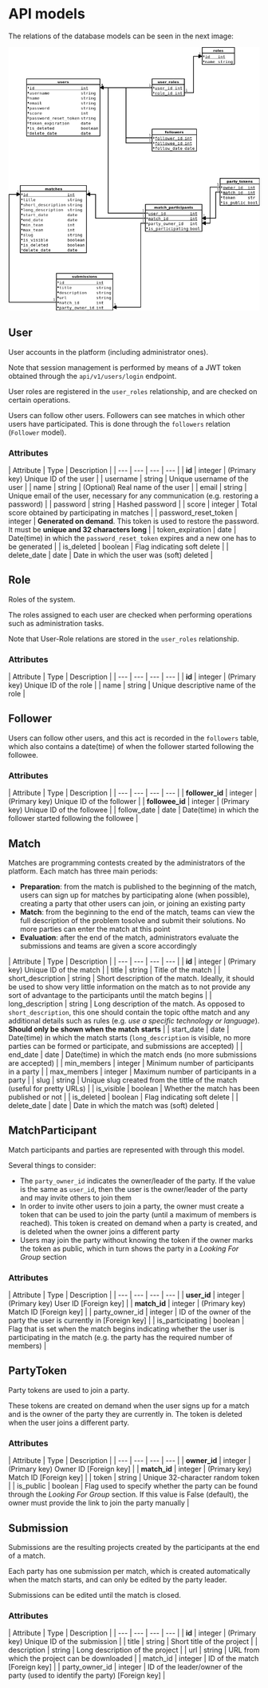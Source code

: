 # API models

The relations of the database models can be seen in the next image:

![Database relations](images/relations.png)

## User

User accounts in the platform (including administrator ones).

Note that session management is performed by means of a JWT token obtained
through the `api/v1/users/login` endpoint.

User roles are registered in the `user_roles` relationship, and are
checked on certain operations.

Users can follow other users. Followers can see matches in which other users
have participated. This is done through the `followers` relation (`Follower`
model).

### Attributes

| Attribute | Type | Description |
| --- | --- | --- | --- |
| **id** | integer | (Primary key) Unique ID of the user |
| username | string | Unique username of the user |
| name | string | (Optional) Real name of the user |
| email | string | Unique email of the user, necessary for any communication (e.g. restoring a password) |
| password | string | Hashed password |
| score | integer | Total score obtained by participating in matches |
| password_reset_token | integer | **Generated on demand**. This token is used to restore the password. It must be **unique and 32 characters long** |
| token_expiration | date | Date(time) in which the `password_reset_token` expires and a new one has to be generated |
| is_deleted | boolean | Flag indicating soft delete |
| delete_date | date | Date in which the user was (soft) deleted |


## Role

Roles of the system.

The roles assigned to each user are checked when performing operations such as
administration tasks.

Note that User-Role relations are stored in the `user_roles` relationship.

### Attributes

| Attribute | Type | Description |
| --- | --- | --- | --- |
| **id** | integer | (Primary key) Unique ID of the role |
| name | string | Unique descriptive name of the role |


## Follower

Users can follow other users, and this act is recorded in the `followers` table,
which also contains a date(time) of when the follower started following the
followee.

### Attributes

| Attribute | Type | Description |
| --- | --- | --- | --- |
| **follower_id** | integer | (Primary key) Unique ID of the follower |
| **followee_id** | integer | (Primary key) Unique ID of the followee |
| follow_date | date | Date(time) in which the follower started following the followee |


## Match

Matches are programming contests created by the administrators of the platform.
Each match has three main periods:

- **Preparation**: from the match is published to the beginning of the match,
users can sign up for matches by participating alone (when possible), creating
a party that other users can join, or joining an existing party
- **Match**: from the beginning to the end of the match, teams can view the
full description of the problem tosolve and submit their solutions. No more
parties can enter the match at this point
- **Evaluation**: after the end of the match, administrators evaluate the
submissions and teams are given a score accordingly

| Attribute | Type | Description |
| --- | --- | --- | --- |
| **id** | integer | (Primary key) Unique ID of the match |
| title | string | Title of the match |
| short_description | string | Short description of the match. Ideally, it should be used to show very little information on the match as to not provide any sort of advantage to the participants until the match begins |
| long_description | string | Long description of the match. As opposed to `short_description`, this one should contain the topic ofthe match and any additional details such as rules (e.g. *use a specific technology or language*). **Should only be shown when the match starts** |
| start_date | date | Date(time) in which the match starts (`long_description` is visible, no more parties can be formed or participate, and submissions are accepted) |
| end_date | date | Date(time) in which the match ends (no more submissions are accepted) |
| min_members | integer | Minimum number of participants in a party |
| max_members | integer | Maximum number of participants in a party |
| slug | string | Unique slug created from the tittle of the match (useful for pretty URLs) |
| is_visible | boolean | Whether the match has been published or not |
| is_deleted | boolean | Flag indicating soft delete |
| delete_date | date | Date in which the match was (soft) deleted |


## MatchParticipant

Match participants and parties are represented with through this model.

Several things to consider:

- The `party_owner_id` indicates the owner/leader of the party. If the value
is the same as `user_id`, then the user is the owner/leader of the party and
may invite others to join them
- In order to invite other users to join a party, the owner must create a token
that can be used to join the party (until a maximum of members is reached).
This token is created on demand when a party is created, and is deleted when
the owner joins a different party
- Users may join the party without knowing the token if the owner marks the
token as public, which in turn shows the party in a *Looking For Group* section

### Attributes

| Attribute | Type | Description |
| --- | --- | --- | --- |
| **user_id** | integer | (Primary key) User ID [Foreign key] |
| **match_id** | integer | (Primary key) Match ID [Foreign key] |
| party_owner_id | integer | ID of the owner of the party the user is currently in [Foreign key] |
| is_participating | boolean | Flag that is set when the match begins indicating whether the user is participating in the match (e.g. the party has the required number of members) |


## PartyToken

Party tokens are used to join a party.

These tokens are created on demand when the user signs up for a match and is
the owner of the party they are currently in. The token is deleted when
the user joins a different party.

### Attributes

| Attribute | Type | Description |
| --- | --- | --- | --- |
| **owner_id** | integer | (Primary key) Owner ID [Foreign key] |
| **match_id** | integer | (Primary key) Match ID [Foreign key] |
| token | string | Unique 32-character random token |
| is_public | boolean | Flag used to specify whether the party can be found through the *Looking For Group* section. If this value is False (default), the owner
must provide the link to join the party manually |


## Submission

Submissions are the resulting projects created by the participants at the end of
a match.

Each party has one submission per match, which is created automatically when the
match starts, and can only be edited by the party leader.

Submissions can be edited until the match is closed.

### Attributes

| Attribute | Type | Description |
| --- | --- | --- | --- |
| **id** | integer | (Primary key) Unique ID of the submission |
| title | string | Short title of the project |
| description | string | Long description of the project |
| url | string | URL from which the project can be downloaded |
| match_id | integer | ID of the match [Foreign key] |
| party_owner_id | integer | ID of the leader/owner of the party (used to identify the party) [Foreign key] |
